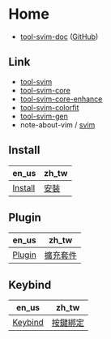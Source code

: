 
# Home

* [tool-svim-doc](https://samwhelp.github.io/tool-svim-doc/) ([GitHub](https://github.com/samwhelp/tool-svim-doc))


## Link

* [tool-svim](https://github.com/samwhelp/tool-svim)
* [tool-svim-core](https://github.com/samwhelp/tool-svim)
* [tool-svim-core-enhance](https://github.com/samwhelp/tool-svim-core-enhance)
* [tool-svim-colorfit](https://github.com/samwhelp/tool-svim-colorfit)
* [tool-svim-gen](https://github.com/samwhelp/tool-svim-gen)
* note-about-vim / [svim](https://samwhelp.github.io/note-about-vim/read/project/svim.html)


## Install

| en_us | zh_tw |
| --- | --- |
| [Install](https://samwhelp.github.io/tool-svim-doc/read/en_us/start/install.html) | [安裝](https://samwhelp.github.io/tool-svim-doc/read/zh_tw/start/install.html) |


## Plugin

| en_us | zh_tw |
| --- | --- |
| [Plugin](https://samwhelp.github.io/tool-svim-doc/read/en_us/feature/plugin.html) | [擴充套件](https://samwhelp.github.io/tool-svim-doc/read/zh_tw/feature/plugin.html) |


## Keybind

| en_us | zh_tw |
| --- | --- |
| [Keybind](https://samwhelp.github.io/tool-svim-doc/read/en_us/feature/keybind.html) | [按鍵綁定](https://samwhelp.github.io/tool-svim-doc/read/zh_tw/feature/keybind.html) |
